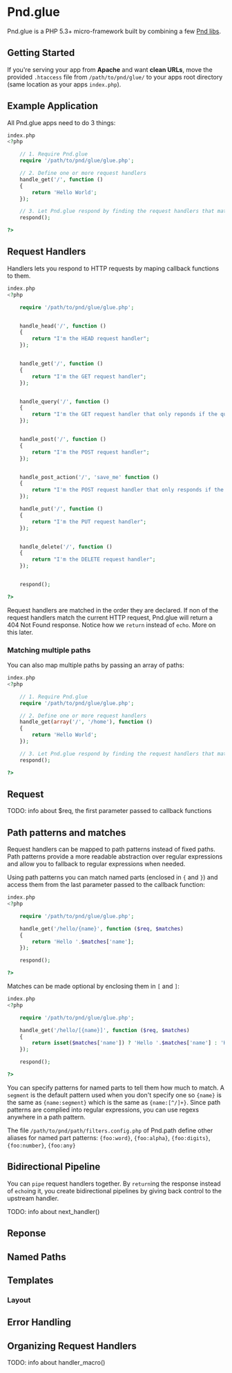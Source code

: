 
# Pnd.glue

Pnd.glue is a PHP 5.3+ micro-framework built by combining a few [Pnd libs](https://github.com/sandeepshetty/pnd).


## Getting Started

If you're serving your app from __Apache__ and want __clean URLs__, move the provided `.htaccess` file from `/path/to/pnd/glue/` to your apps root directory (same location as your apps `index.php`).


## Example Application
All Pnd.glue apps need to do 3 things:

``` php
index.php
<?php

	// 1. Require Pnd.glue
	require '/path/to/pnd/glue/glue.php';

	// 2. Define one or more request handlers
	handle_get('/', function ()
	{
		return 'Hello World';
	});

	// 3. Let Pnd.glue respond by finding the request handlers that match the current request.
	respond();

?>
```



## Request Handlers

Handlers lets you respond to HTTP requests by maping callback functions to them.


``` php
index.php
<?php

	require '/path/to/pnd/glue/glue.php';


	handle_head('/', function ()
	{
		return "I'm the HEAD request handler";
	});


	handle_get('/', function ()
	{
		return "I'm the GET request handler";
	});


	handle_query('/', function ()
	{
		return "I'm the GET request handler that only reponds if the query string is present";
	});


	handle_post('/', function ()
	{
		return "I'm the POST request handler";
	});


	handle_post_action('/', 'save_me' function ()
	{
		return "I'm the POST request handler that only responds if the posting form contained a variable called 'action' (usually the name of the submit input type field) with the value 'save_me' (with or without the underscore and case-insensitive, so 'Save Me', 'save me' and 'SaVe_Me` all work). I'm handy when you have two submit buttons on the same form.";
	});

	handle_put('/', function ()
	{
		return "I'm the PUT request handler";
	});


	handle_delete('/', function ()
	{
		return "I'm the DELETE request handler";
	});


	respond();

?>
```
Request handlers are matched in the order they are declared. If non of the request handlers match the current HTTP request, Pnd.glue will return a 404 Not Found response. Notice how we `return` instead of `echo`. More on this later.

### Matching multiple paths

You can also map multiple paths by passing an array of paths:
``` php
index.php
<?php

	// 1. Require Pnd.glue
	require '/path/to/pnd/glue/glue.php';

	// 2. Define one or more request handlers
	handle_get(array('/', '/home'), function ()
	{
		return 'Hello World';
	});

	// 3. Let Pnd.glue respond by finding the request handlers that match the current request.
	respond();

?>
```


## Request
TODO: info about $req, the first parameter passed to callback functions


## Path patterns and matches
Request handlers can be mapped to path patterns instead of fixed paths. Path patterns provide a more readable abstraction over regular expressions and allow you to fallback to regular expressions when needed.

Using path patterns you can match named parts (enclosed in `{` and `}`) and access them from the last parameter passed to the callback function:

``` php
index.php
<?php

	require '/path/to/pnd/glue/glue.php';

	handle_get('/hello/{name}', function ($req, $matches)
	{
		return 'Hello '.$matches['name'];
	});

	respond();

?>
```

Matches can be made optional by enclosing them in `[` and `]`:

``` php
index.php
<?php

	require '/path/to/pnd/glue/glue.php';

	handle_get('/hello/[{name}]', function ($req, $matches)
	{
		return isset($matches['name']) ? 'Hello '.$matches['name'] : 'Hello World';
	});

	respond();

?>
```
You can specify patterns for named parts to tell them how much to match. A `segment` is the default pattern used when you don't specify one so `{name}` is the same as `{name:segment}` which is the same as `{name:[^/]+}`. Since path patterns are complied into regular expressions, you can use regexs anywhere in a path pattern.

The file `/path/to/pnd/path/filters.config.php` of Pnd.path define other aliases for named part patterns: `{foo:word}`, `{foo:alpha}`, `{foo:digits}`, `{foo:number}`, `{foo:any}`


## Bidirectional Pipeline

You can `pipe` request handlers together. By `return`ing the response instead of `echo`ing it, you create bidirectional pipelines by giving back control to the upstream handler.

TODO: info about next_handler()

## Reponse

## Named Paths

## Templates
### Layout

## Error Handling

## Organizing Request Handlers
TODO: info about handler_macro()